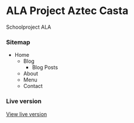 # ALA Project Aztec Casta
Schoolproject ALA

### Sitemap
* Home
    * Blog
        * Blog Posts
    * About
    * Menu
    * Contact
    
### Live version
[View live version](https://project.sjoerd69.com "Project Sjoerd69")
